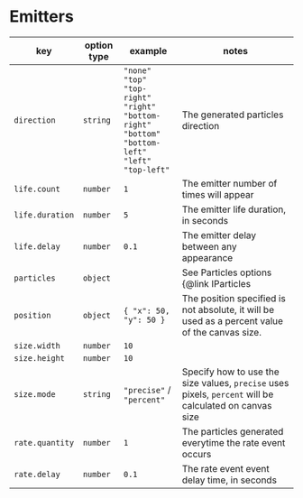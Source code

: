 # Emitters

| key             | option type | example                                                                                                                                                            | notes                                                                                                  |
| --------------- | ----------- | ------------------------------------------------------------------------------------------------------------------------------------------------------------------ | ------------------------------------------------------------------------------------------------------ |
| `direction`     | `string`    | `"none"` <br /> `"top"` <br /> `"top-right"` <br /> `"right"` <br /> `"bottom-right"` <br /> `"bottom"` <br /> `"bottom-left"` <br /> `"left"` <br /> `"top-left"` | The generated particles direction                                                                      |
| `life.count`    | `number`    | `1`                                                                                                                                                                | The emitter number of times will appear                                                                |
| `life.duration` | `number`    | `5`                                                                                                                                                                | The emitter life duration, in seconds                                                                  |
| `life.delay`    | `number`    | `0.1`                                                                                                                                                              | The emitter delay between any appearance                                                               |
| `particles`     | `object`    |                                                                                                                                                                    | See Particles options {@link IParticles | here}                                                        |
| `position`      | `object`    | `{ "x": 50, "y": 50 }`                                                                                                                                             | The position specified is not absolute, it will be used as a percent value of the canvas size.         |
| `size.width`    | `number`    | `10`                                                                                                                                                               |                                                                                                        |
| `size.height`   | `number`    | `10`                                                                                                                                                               |                                                                                                        |
| `size.mode`     | `string`    | `"precise"` / `"percent"`                                                                                                                                          | Specify how to use the size values, `precise` uses pixels, `percent` will be calculated on canvas size |
| `rate.quantity` | `number`    | `1`                                                                                                                                                                | The particles generated everytime the rate event occurs                                                |
| `rate.delay`    | `number`    | `0.1`                                                                                                                                                              | The rate event event delay time, in seconds                                                            |
